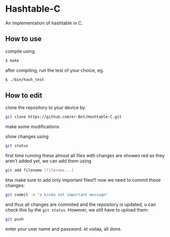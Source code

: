 # Hashtable-C
An implementation of hashtable in C.

## How to use
compile using
```bash
$ make
```

after compiling, run the test of your choice, 
eg.
```bash
$ ./bin/hash_test
```

## How to edit
clone the repository to your device by
```bash
git clone https://github.com/er-Bot/Hashtable-C.git
```

make some modifications

show changes using 
```bash
git status
```
first time running these almost all files with changes are showen red as they aren't added yet, we can add them using
```bash
git add filename [filename...]
```
btw make sure to add only important files!!!
now we need to commit those changes:
```bash
git commit -m "a kinda not important message"
```
and thus all changes are commited and the repository is updated, u can check this by the `git status`. However, we still have to upload them:
```bash
git push
```
enter your user name and password. et voilaa, all done.
